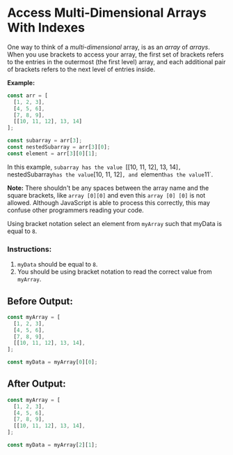 # Access Multi-Dimensional Arrays With Indexes

One way to think of a _multi-dimensional_ array, is as an _array_ of _arrays_. When you use brackets to access your array, the first set of brackets refers to the entries in the outermost (the first level) array, and each additional pair of brackets refers to the next level of entries inside.

**Example:**
```javascript
const arr = [
  [1, 2, 3],
  [4, 5, 6],
  [7, 8, 9],
  [[10, 11, 12], 13, 14]
];

const subarray = arr[3];
const nestedSubarray = arr[3][0];
const element = arr[3][0][1];
```

In this example, `subarray has the value `[[10, 11, 12], 13, 14]`, `nestedSubarray` has the value `[10, 11, 12]`, and `element` has the value `11`.

**Note:** There shouldn't be any spaces between the array name and the square brackets, like `array [0][0]` and even this `array [0] [0]` is not allowed. Although JavaScript is able to process this correctly, this may confuse other programmers reading your code.

Using bracket notation select an element from `myArray` such that myData is equal to `8`.

### Instructions:
1. `myData` should be equal to `8`.
2. You should be using bracket notation to read the correct value from `myArray`.

## Before Output:
```javascript
const myArray = [
  [1, 2, 3],
  [4, 5, 6],
  [7, 8, 9],
  [[10, 11, 12], 13, 14],
];

const myData = myArray[0][0];
```

## After Output:
```javascript
const myArray = [
  [1, 2, 3],
  [4, 5, 6],
  [7, 8, 9],
  [[10, 11, 12], 13, 14],
];

const myData = myArray[2][1];
```